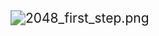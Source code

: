 <img src="https://github.com/taranbis/rmg_cpp_projects_libs/blob/feature/math/extra/2048_first_step.png" alt="2048_first_step.png" style="zoom:150%;" />